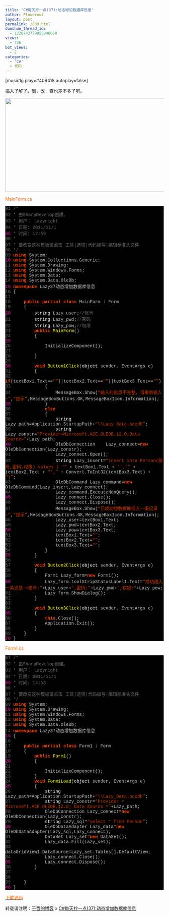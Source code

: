 ```yaml
---
title: 'C#每天抄一点(37):动态增加数据库信息'
author: Flowerowl
layout: post
permalink: /809.html
duoshuo_thread_id:
  - 1220743779855848660
views:
  - 736
bot_views:
  - 2
categories:
  - 'C#'
  - 代码
---
```

[music1g play=#409418 autoplay=false]

插入了解了，删，改，查也差不多了吧。

<img class="aligncenter size-full wp-image-811" title="Lazynight | 夜阑" src="http://lazynight.me/wp-content/uploads/2011/11/1.jpg" alt="" width="846" height="297" />

<span style="color: #ff6600;">MainForm.cs</span>

<div class="source" style="font-family: '[object HTMLOptionElement]', Consolas, 'Lucida Console', 'Courier New'; color: #c0c0c0; background-color: #000000;">
  <span style="color: #696969;">01</span> <span style="color: #696969;">/*</span><br /> <span style="color: #696969;">02</span> <span style="color: #696969;"> * 由SharpDevelop创建。</span><br /> <span style="color: #696969;">03</span> <span style="color: #696969;"> * 用户： Lazynight</span><br /> <span style="color: #696969;">04</span> <span style="color: #696969;"> * 日期: 2011/11/1</span><br /> <span style="color: #f810b0;">05</span> <span style="color: #696969;"> * 时间: 12:59</span><br /> <span style="color: #696969;">06</span> <span style="color: #696969;"> * </span><br /> <span style="color: #696969;">07</span> <span style="color: #696969;"> * 要改变这种模板请点击 工具|选项|代码编写|编辑标准头文件</span><br /> <span style="color: #696969;">08</span> <span style="color: #696969;"> */</span><br /> <span style="color: #696969;">09</span> <span style="color: #ff4400; font-weight: bold;">using</span> <span style="color: #c0c0c0;">System</span>;<br /> <span style="color: #f810b0;">10</span> <span style="color: #ff4400; font-weight: bold;">using</span> <span style="color: #c0c0c0;">System.Collections.Generic</span>;<br /> <span style="color: #696969;">11</span> <span style="color: #ff4400; font-weight: bold;">using</span> <span style="color: #c0c0c0;">System.Drawing</span>;<br /> <span style="color: #696969;">12</span> <span style="color: #ff4400; font-weight: bold;">using</span> <span style="color: #c0c0c0;">System.Windows.Forms</span>;<br /> <span style="color: #696969;">13</span> <span style="color: #ff4400; font-weight: bold;">using</span> <span style="color: #c0c0c0;">System.Data</span>;<br /> <span style="color: #696969;">14</span> <span style="color: #ff4400; font-weight: bold;">using</span> <span style="color: #c0c0c0;">System.Data.OleDb</span>;<br /> <span style="color: #f810b0;">15</span> <span style="color: #ff4400; font-weight: bold;">namespace</span> <span style="color: #c0c0c0;">Lazy37</span><span style="color: #c0c0c0;">动态增加数据库信息</span><br /> <span style="color: #696969;">16</span> <span style="color: #c0c0c0;">{</span><br /> <span style="color: #696969;">17</span><br /> <span style="color: #696969;">18</span>     <span style="color: #ff4400; font-weight: bold;">public</span> <span style="color: #ff4400; font-weight: bold;">partial</span> <span style="color: #ff4400; font-weight: bold;">class</span> <span style="color: #c0c0c0;">MainForm</span> <span style="color: #c0c0c0;">:</span> <span style="color: #c0c0c0;">Form</span><br /> <span style="color: #696969;">19</span>     <span style="color: #c0c0c0;">{</span><br /> <span style="color: #f810b0;">20</span>         <span style="color: #ffffff;">string</span> <span style="color: #c0c0c0;">Lazy_user</span>;<span style="color: #696969;">//账号</span><br /> <span style="color: #696969;">21</span>         <span style="color: #ffffff;">string</span> <span style="color: #c0c0c0;">Lazy_pwd</span>;<span style="color: #696969;">//密码</span><br /> <span style="color: #696969;">22</span>         <span style="color: #ffffff;">string</span> <span style="color: #c0c0c0;">Lazy_pow</span>;<span style="color: #696969;">//权限</span><br /> <span style="color: #696969;">23</span>         <span style="color: #ff4400; font-weight: bold;">public</span> <span style="color: #ffff00;">MainForm</span>()<br /> <span style="color: #696969;">24</span>         <span style="color: #c0c0c0;">{</span><br /> <span style="color: #f810b0;">25</span><br /> <span style="color: #696969;">26</span>             <span style="color: #c0c0c0;">InitializeComponent</span>();<br /> <span style="color: #696969;">27</span><br /> <span style="color: #696969;">28</span>         <span style="color: #c0c0c0;">}</span><br /> <span style="color: #696969;">29</span><br /> <span style="color: #f810b0;">30</span>         <span style="color: #ff4400; font-weight: bold;">void</span> <span style="color: #ffff00;">Button1Click</span>(<span style="color: #ffffff;">object</span> <span style="color: #c0c0c0;">sender</span><span style="color: #c0c0c0;">,</span> <span style="color: #c0c0c0;">EventArgs</span> <span style="color: #c0c0c0;">e</span>)<br /> <span style="color: #696969;">31</span>         <span style="color: #c0c0c0;">{</span><br /> <span style="color: #696969;">32</span>             <span style="color: #ff4400; font-weight: bold;">if</span>(<span style="color: #c0c0c0;">textBox1</span><span style="color: #c0c0c0;">.</span><span style="color: #c0c0c0;">Text</span><span style="color: #c0c0c0;">==</span><span style="color: #d13800;">&#8220;&#8221;</span>||<span style="color: #c0c0c0;">textBox2</span><span style="color: #c0c0c0;">.</span><span style="color: #c0c0c0;">Text</span><span style="color: #c0c0c0;">==</span><span style="color: #d13800;">&#8220;&#8221;</span>||<span style="color: #c0c0c0;">textBox3</span><span style="color: #c0c0c0;">.</span><span style="color: #c0c0c0;">Text</span><span style="color: #c0c0c0;">==</span><span style="color: #d13800;">&#8220;&#8221;</span>)<br /> <span style="color: #696969;">33</span>             <span style="color: #c0c0c0;">{</span><br /> <span style="color: #696969;">34</span>                 <span style="color: #c0c0c0;">MessageBox</span><span style="color: #c0c0c0;">.</span><span style="color: #c0c0c0;">Show</span>(<span style="color: #d13800;">&#8220;输入的信息不完整，请重新输入~&#8221;</span><span style="color: #c0c0c0;">,</span><span style="color: #d13800;">&#8220;提示&#8221;</span><span style="color: #c0c0c0;">,</span><span style="color: #c0c0c0;">MessageBoxButtons</span><span style="color: #c0c0c0;">.</span><span style="color: #c0c0c0;">OK</span><span style="color: #c0c0c0;">,</span><span style="color: #c0c0c0;">MessageBoxIcon</span><span style="color: #c0c0c0;">.</span><span style="color: #c0c0c0;">Information</span>);<br /> <span style="color: #f810b0;">35</span>             <span style="color: #c0c0c0;">}</span><br /> <span style="color: #696969;">36</span>             <span style="color: #ff4400; font-weight: bold;">else</span><br /> <span style="color: #696969;">37</span>             <span style="color: #c0c0c0;">{</span><br /> <span style="color: #696969;">38</span>                 <span style="color: #ffffff;">string</span> <span style="color: #c0c0c0;">Lazy_path</span><span style="color: #c0c0c0;">=</span><span style="color: #c0c0c0;">Application</span><span style="color: #c0c0c0;">.</span><span style="color: #c0c0c0;">StartupPath</span><span style="color: #c0c0c0;">+</span><span style="color: #d13800;">&#8220;\\Lazy_Data.accdb&#8221;</span>;<br /> <span style="color: #696969;">39</span>                 <span style="color: #ffffff;">string</span> <span style="color: #c0c0c0;">Lazy_constr</span><span style="color: #c0c0c0;">=</span><span style="color: #d13800;">&#8220;Provider=Microsoft.ACE.OLEDB.12.0;Data Source=&#8221;</span><span style="color: #c0c0c0;">+</span><span style="color: #c0c0c0;">Lazy_path</span>;<br /> <span style="color: #f810b0;">40</span>                 <span style="color: #c0c0c0;">OleDbConnection</span>    <span style="color: #c0c0c0;">Lazy_connect</span><span style="color: #c0c0c0;">=</span><span style="color: #ff4400; font-weight: bold;">new</span> <span style="color: #c0c0c0;">OleDbConnection</span>(<span style="color: #c0c0c0;">Lazy_constr</span>);<br /> <span style="color: #696969;">41</span>                 <span style="color: #c0c0c0;">Lazy_connect</span><span style="color: #c0c0c0;">.</span><span style="color: #c0c0c0;">Open</span>();<br /> <span style="color: #696969;">42</span>                 <span style="color: #ffffff;">string</span> <span style="color: #c0c0c0;">Lazy_insert</span><span style="color: #c0c0c0;">=</span><span style="color: #d13800;">&#8220;insert into Person(账号,密码,权限) values ( &#8216;&#8221;</span> <span style="color: #c0c0c0;">+</span> <span style="color: #c0c0c0;">textBox1</span><span style="color: #c0c0c0;">.</span><span style="color: #c0c0c0;">Text</span> <span style="color: #c0c0c0;">+</span> <span style="color: #d13800;">&#8220;&#8216;,&#8217;&#8221;</span> <span style="color: #c0c0c0;">+</span> <span style="color: #c0c0c0;">textBox2</span><span style="color: #c0c0c0;">.</span><span style="color: #c0c0c0;">Text</span> <span style="color: #c0c0c0;">+</span> <span style="color: #d13800;">&#8220;&#8216;,&#8221;</span> <span style="color: #c0c0c0;">+</span> <span style="color: #c0c0c0;">Convert</span><span style="color: #c0c0c0;">.</span><span style="color: #c0c0c0;">ToInt32</span>(<span style="color: #c0c0c0;">textBox3</span><span style="color: #c0c0c0;">.</span><span style="color: #c0c0c0;">Text</span>) <span style="color: #c0c0c0;">+</span> <span style="color: #d13800;">&#8220;)&#8221;</span>;<br /> <span style="color: #696969;">43</span>                 <span style="color: #c0c0c0;">OleDbCommand</span> <span style="color: #c0c0c0;">Lazy_command</span><span style="color: #c0c0c0;">=</span><span style="color: #ff4400; font-weight: bold;">new</span> <span style="color: #c0c0c0;">OleDbCommand</span>(<span style="color: #c0c0c0;">Lazy_insert</span><span style="color: #c0c0c0;">,</span><span style="color: #c0c0c0;">Lazy_connect</span>);<br /> <span style="color: #696969;">44</span>                 <span style="color: #c0c0c0;">Lazy_command</span><span style="color: #c0c0c0;">.</span><span style="color: #c0c0c0;">ExecuteNonQuery</span>();<br /> <span style="color: #f810b0;">45</span>                 <span style="color: #c0c0c0;">Lazy_connect</span><span style="color: #c0c0c0;">.</span><span style="color: #c0c0c0;">Close</span>();<br /> <span style="color: #696969;">46</span>                 <span style="color: #c0c0c0;">Lazy_connect</span><span style="color: #c0c0c0;">.</span><span style="color: #c0c0c0;">Dispose</span>();<br /> <span style="color: #696969;">47</span>                 <span style="color: #c0c0c0;">MessageBox</span><span style="color: #c0c0c0;">.</span><span style="color: #c0c0c0;">Show</span>(<span style="color: #d13800;">&#8220;已成功想数据库插入一条记录~&#8221;</span><span style="color: #c0c0c0;">,</span><span style="color: #d13800;">&#8220;提示&#8221;</span><span style="color: #c0c0c0;">,</span><span style="color: #c0c0c0;">MessageBoxButtons</span><span style="color: #c0c0c0;">.</span><span style="color: #c0c0c0;">OK</span><span style="color: #c0c0c0;">,</span><span style="color: #c0c0c0;">MessageBoxIcon</span><span style="color: #c0c0c0;">.</span><span style="color: #c0c0c0;">Information</span>);<br /> <span style="color: #696969;">48</span>                 <span style="color: #c0c0c0;">Lazy_user</span><span style="color: #c0c0c0;">=</span><span style="color: #c0c0c0;">textBox1</span><span style="color: #c0c0c0;">.</span><span style="color: #c0c0c0;">Text</span>;<br /> <span style="color: #696969;">49</span>                 <span style="color: #c0c0c0;">Lazy_pwd</span><span style="color: #c0c0c0;">=</span><span style="color: #c0c0c0;">textBox2</span><span style="color: #c0c0c0;">.</span><span style="color: #c0c0c0;">Text</span>;<br /> <span style="color: #f810b0;">50</span>                 <span style="color: #c0c0c0;">Lazy_pow</span><span style="color: #c0c0c0;">=</span><span style="color: #c0c0c0;">textBox3</span><span style="color: #c0c0c0;">.</span><span style="color: #c0c0c0;">Text</span>;<br /> <span style="color: #696969;">51</span>                 <span style="color: #c0c0c0;">textBox1</span><span style="color: #c0c0c0;">.</span><span style="color: #c0c0c0;">Text</span><span style="color: #c0c0c0;">=</span><span style="color: #d13800;">&#8220;&#8221;</span>;<br /> <span style="color: #696969;">52</span>                 <span style="color: #c0c0c0;">textBox2</span><span style="color: #c0c0c0;">.</span><span style="color: #c0c0c0;">Text</span><span style="color: #c0c0c0;">=</span><span style="color: #d13800;">&#8220;&#8221;</span>;<br /> <span style="color: #696969;">53</span>                 <span style="color: #c0c0c0;">textBox3</span><span style="color: #c0c0c0;">.</span><span style="color: #c0c0c0;">Text</span><span style="color: #c0c0c0;">=</span><span style="color: #d13800;">&#8220;&#8221;</span>;<br /> <span style="color: #696969;">54</span>             <span style="color: #c0c0c0;">}</span><br /> <span style="color: #f810b0;">55</span>         <span style="color: #c0c0c0;">}</span><br /> <span style="color: #696969;">56</span><br /> <span style="color: #696969;">57</span>         <span style="color: #ff4400; font-weight: bold;">void</span> <span style="color: #ffff00;">Button2Click</span>(<span style="color: #ffffff;">object</span> <span style="color: #c0c0c0;">sender</span><span style="color: #c0c0c0;">,</span> <span style="color: #c0c0c0;">EventArgs</span> <span style="color: #c0c0c0;">e</span>)<br /> <span style="color: #696969;">58</span>         <span style="color: #c0c0c0;">{</span><br /> <span style="color: #696969;">59</span>             <span style="color: #c0c0c0;">Form1</span> <span style="color: #c0c0c0;">Lazy_form</span><span style="color: #c0c0c0;">=</span><span style="color: #ff4400; font-weight: bold;">new</span> <span style="color: #c0c0c0;">Form1</span>();<br /> <span style="color: #f810b0;">60</span>             <span style="color: #c0c0c0;">Lazy_form</span><span style="color: #c0c0c0;">.</span><span style="color: #c0c0c0;">toolStripStatusLabel1</span><span style="color: #c0c0c0;">.</span><span style="color: #c0c0c0;">Text</span><span style="color: #c0c0c0;">=</span><span style="color: #d13800;">&#8220;成功插入一条记录->账号:&#8221;</span><span style="color: #c0c0c0;">+</span><span style="color: #c0c0c0;">Lazy_user</span><span style="color: #c0c0c0;">+</span><span style="color: #d13800;">&#8220;,密码:&#8221;</span><span style="color: #c0c0c0;">+</span><span style="color: #c0c0c0;">Lazy_pwd</span><span style="color: #c0c0c0;">+</span><span style="color: #d13800;">&#8220;,权限:&#8221;</span><span style="color: #c0c0c0;">+</span><span style="color: #c0c0c0;">Lazy_pow</span>;<br /> <span style="color: #696969;">61</span>             <span style="color: #c0c0c0;">Lazy_form</span><span style="color: #c0c0c0;">.</span><span style="color: #c0c0c0;">ShowDialog</span>();<br /> <span style="color: #696969;">62</span>         <span style="color: #c0c0c0;">}</span><br /> <span style="color: #696969;">63</span><br /> <span style="color: #696969;">64</span>         <span style="color: #ff4400; font-weight: bold;">void</span> <span style="color: #ffff00;">Button3Click</span>(<span style="color: #ffffff;">object</span> <span style="color: #c0c0c0;">sender</span><span style="color: #c0c0c0;">,</span> <span style="color: #c0c0c0;">EventArgs</span> <span style="color: #c0c0c0;">e</span>)<br /> <span style="color: #f810b0;">65</span>         <span style="color: #c0c0c0;">{</span><br /> <span style="color: #696969;">66</span>             <span style="color: #ff4400; font-weight: bold;">this</span><span style="color: #c0c0c0;">.</span><span style="color: #c0c0c0;">Close</span>();<br /> <span style="color: #696969;">67</span>             <span style="color: #c0c0c0;">Application</span><span style="color: #c0c0c0;">.</span><span style="color: #c0c0c0;">Exit</span>();<br /> <span style="color: #696969;">68</span>         <span style="color: #c0c0c0;">}</span><br /> <span style="color: #696969;">69</span>     <span style="color: #c0c0c0;">}</span><br /> <span style="color: #f810b0;">70</span> <span style="color: #c0c0c0;">}</span>
</div>

<span style="color: #ff6600;">Form1.cs</span>

<div class="source" style="font-family: '[object HTMLOptionElement]', Consolas, 'Lucida Console', 'Courier New'; color: #c0c0c0; background-color: #000000;">
  <span style="color: #696969;">01</span> <span style="color: #696969;">/*</span><br /> <span style="color: #696969;">02</span> <span style="color: #696969;"> * 由SharpDevelop创建。</span><br /> <span style="color: #696969;">03</span> <span style="color: #696969;"> * 用户： Lazynight</span><br /> <span style="color: #696969;">04</span> <span style="color: #696969;"> * 日期: 2011/11/1</span><br /> <span style="color: #f810b0;">05</span> <span style="color: #696969;"> * 时间: 14:53</span><br /> <span style="color: #696969;">06</span> <span style="color: #696969;"> * </span><br /> <span style="color: #696969;">07</span> <span style="color: #696969;"> * 要改变这种模板请点击 工具|选项|代码编写|编辑标准头文件</span><br /> <span style="color: #696969;">08</span> <span style="color: #696969;"> */</span><br /> <span style="color: #696969;">09</span> <span style="color: #ff4400; font-weight: bold;">using</span> <span style="color: #c0c0c0;">System</span>;<br /> <span style="color: #f810b0;">10</span> <span style="color: #ff4400; font-weight: bold;">using</span> <span style="color: #c0c0c0;">System.Drawing</span>;<br /> <span style="color: #696969;">11</span> <span style="color: #ff4400; font-weight: bold;">using</span> <span style="color: #c0c0c0;">System.Windows.Forms</span>;<br /> <span style="color: #696969;">12</span> <span style="color: #ff4400; font-weight: bold;">using</span> <span style="color: #c0c0c0;">System.Data</span>;<br /> <span style="color: #696969;">13</span> <span style="color: #ff4400; font-weight: bold;">using</span> <span style="color: #c0c0c0;">System.Data.OleDb</span>;<br /> <span style="color: #696969;">14</span> <span style="color: #ff4400; font-weight: bold;">namespace</span> <span style="color: #c0c0c0;">Lazy37</span><span style="color: #c0c0c0;">动态增加数据库信息</span><br /> <span style="color: #f810b0;">15</span> <span style="color: #c0c0c0;">{</span><br /> <span style="color: #696969;">16</span><br /> <span style="color: #696969;">17</span>     <span style="color: #ff4400; font-weight: bold;">public</span> <span style="color: #ff4400; font-weight: bold;">partial</span> <span style="color: #ff4400; font-weight: bold;">class</span> <span style="color: #c0c0c0;">Form1</span> <span style="color: #c0c0c0;">:</span> <span style="color: #c0c0c0;">Form</span><br /> <span style="color: #696969;">18</span>     <span style="color: #c0c0c0;">{</span><br /> <span style="color: #696969;">19</span>         <span style="color: #ff4400; font-weight: bold;">public</span> <span style="color: #ffff00;">Form1</span>()<br /> <span style="color: #f810b0;">20</span>         <span style="color: #c0c0c0;">{</span><br /> <span style="color: #696969;">21</span><br /> <span style="color: #696969;">22</span>             <span style="color: #c0c0c0;">InitializeComponent</span>();<br /> <span style="color: #696969;">23</span>         <span style="color: #c0c0c0;">}</span><br /> <span style="color: #696969;">24</span>         <span style="color: #ff4400; font-weight: bold;">void</span> <span style="color: #ffff00;">Form1Load</span>(<span style="color: #ffffff;">object</span> <span style="color: #c0c0c0;">sender</span><span style="color: #c0c0c0;">,</span> <span style="color: #c0c0c0;">EventArgs</span> <span style="color: #c0c0c0;">e</span>)<br /> <span style="color: #f810b0;">25</span>         <span style="color: #c0c0c0;">{</span><br /> <span style="color: #696969;">26</span>             <span style="color: #ffffff;">string</span> <span style="color: #c0c0c0;">Lazy_path</span><span style="color: #c0c0c0;">=</span><span style="color: #c0c0c0;">Application</span><span style="color: #c0c0c0;">.</span><span style="color: #c0c0c0;">StartupPath</span><span style="color: #c0c0c0;">+</span><span style="color: #d13800;">&#8220;\\Lazy_Data.accdb&#8221;</span>;<br /> <span style="color: #696969;">27</span>             <span style="color: #ffffff;">string</span> <span style="color: #c0c0c0;">Lazy_constr</span><span style="color: #c0c0c0;">=</span><span style="color: #d13800;">&#8220;Provider = Microsoft.ACE.OLEDB.12.0; Data Source =&#8221;</span><span style="color: #c0c0c0;">+</span><span style="color: #c0c0c0;">Lazy_path</span>;<br /> <span style="color: #696969;">28</span>             <span style="color: #c0c0c0;">OleDbConnection</span> <span style="color: #c0c0c0;">Lazy_connect</span><span style="color: #c0c0c0;">=</span><span style="color: #ff4400; font-weight: bold;">new</span> <span style="color: #c0c0c0;">OleDbConnection</span>(<span style="color: #c0c0c0;">Lazy_constr</span>);<br /> <span style="color: #696969;">29</span>             <span style="color: #ffffff;">string</span> <span style="color: #c0c0c0;">Lazy_sql</span><span style="color: #c0c0c0;">=</span><span style="color: #d13800;">&#8220;select * from Person&#8221;</span>;<br /> <span style="color: #f810b0;">30</span>             <span style="color: #c0c0c0;">OleDbDataAdapter</span> <span style="color: #c0c0c0;">Lazy_data</span><span style="color: #c0c0c0;">=</span><span style="color: #ff4400; font-weight: bold;">new</span> <span style="color: #c0c0c0;">OleDbDataAdapter</span>(<span style="color: #c0c0c0;">Lazy_sql</span><span style="color: #c0c0c0;">,</span><span style="color: #c0c0c0;">Lazy_connect</span>);<br /> <span style="color: #696969;">31</span>             <span style="color: #c0c0c0;">DataSet</span> <span style="color: #c0c0c0;">Lazy_set</span><span style="color: #c0c0c0;">=</span><span style="color: #ff4400; font-weight: bold;">new</span> <span style="color: #c0c0c0;">DataSet</span>();<br /> <span style="color: #696969;">32</span>             <span style="color: #c0c0c0;">Lazy_data</span><span style="color: #c0c0c0;">.</span><span style="color: #c0c0c0;">Fill</span>(<span style="color: #c0c0c0;">Lazy_set</span>);<br /> <span style="color: #696969;">33</span>             <span style="color: #c0c0c0;">dataGridView1</span><span style="color: #c0c0c0;">.</span><span style="color: #c0c0c0;">DataSource</span><span style="color: #c0c0c0;">=</span><span style="color: #c0c0c0;">Lazy_set</span><span style="color: #c0c0c0;">.</span><span style="color: #c0c0c0;">Tables</span><span style="color: #c0c0c0;">[</span><span style="color: #c0c0c0;"></span><span style="color: #c0c0c0;">].</span><span style="color: #c0c0c0;">DefaultView</span>;<br /> <span style="color: #696969;">34</span>             <span style="color: #c0c0c0;">Lazy_connect</span><span style="color: #c0c0c0;">.</span><span style="color: #c0c0c0;">Close</span>();<br /> <span style="color: #f810b0;">35</span>             <span style="color: #c0c0c0;">Lazy_connect</span><span style="color: #c0c0c0;">.</span><span style="color: #c0c0c0;">Dispose</span>();<br /> <span style="color: #696969;">36</span>         <span style="color: #c0c0c0;">}</span><br /> <span style="color: #696969;">37</span><br /> <span style="color: #696969;">38</span><br /> <span style="color: #696969;">39</span>     <span style="color: #c0c0c0;">}</span><br /> <span style="color: #f810b0;">40</span> <span style="color: #c0c0c0;">}</span>
</div>

<span style="color: #ff6600;"><a href="http://down.qiannao.com/space/file/flowerowl/-4e0a-4f20-5206-4eab/Lazy37-52a8-6001-589e-52a0-6570-636e-5e93-4fe1-606f.rar/.page" target="_blank"><span style="color: #ff6600;">下载源码</span></a></span>

转载请注明：[于哲的博客][1] &raquo; [C#每天抄一点(37):动态增加数据库信息][2]

 [1]: http://lazynight.me
 [2]: http://lazynight.me/809.html